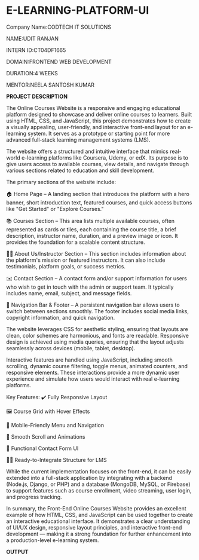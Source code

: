 # E-LEARNING-PLATFORM-UI

Company Name:CODTECH IT SOLUTIONS

NAME:UDIT RANJAN

INTERN ID:CT04DF1665

DOMAIN:FRONTEND WEB DEVELOPMENT

DURATION:4 WEEKS

MENTOR:NEELA SANTOSH KUMAR

**PROJECT DESCRIPTION**

The Online Courses Website is a responsive and engaging educational platform designed to showcase and deliver online courses to learners. Built using HTML, CSS, and JavaScript, this project demonstrates how to create a visually appealing, user-friendly, and interactive front-end layout for an e-learning system. It serves as a prototype or starting point for more advanced full-stack learning management systems (LMS).

The website offers a structured and intuitive interface that mimics real-world e-learning platforms like Coursera, Udemy, or edX. Its purpose is to give users access to available courses, view details, and navigate through various sections related to education and skill development.

The primary sections of the website include:

🏠 Home Page – A landing section that introduces the platform with a hero banner, short introduction text, featured courses, and quick access buttons like "Get Started" or "Explore Courses."

📚 Courses Section – This area lists multiple available courses, often represented as cards or tiles, each containing the course title, a brief description, instructor name, duration, and a preview image or icon. It provides the foundation for a scalable content structure.

🧑‍🏫 About Us/Instructor Section – This section includes information about the platform's mission or featured instructors. It can also include testimonials, platform goals, or success metrics.

✉️ Contact Section – A contact form and/or support information for users who wish to get in touch with the admin or support team. It typically includes name, email, subject, and message fields.

🧭 Navigation Bar & Footer – A persistent navigation bar allows users to switch between sections smoothly. The footer includes social media links, copyright information, and quick navigation.

The website leverages CSS for aesthetic styling, ensuring that layouts are clean, color schemes are harmonious, and fonts are readable. Responsive design is achieved using media queries, ensuring that the layout adjusts seamlessly across devices (mobile, tablet, desktop).

Interactive features are handled using JavaScript, including smooth scrolling, dynamic course filtering, toggle menus, animated counters, and responsive elements. These interactions provide a more dynamic user experience and simulate how users would interact with real e-learning platforms.

Key Features:
✔️ Fully Responsive Layout

🖼️ Course Grid with Hover Effects

📱 Mobile-Friendly Menu and Navigation

🔄 Smooth Scroll and Animations

📩 Functional Contact Form UI

🧑‍🎓 Ready-to-Integrate Structure for LMS

While the current implementation focuses on the front-end, it can be easily extended into a full-stack application by integrating with a backend (Node.js, Django, or PHP) and a database (MongoDB, MySQL, or Firebase) to support features such as course enrollment, video streaming, user login, and progress tracking.

In summary, the Front-End Online Courses Website provides an excellent example of how HTML, CSS, and JavaScript can be used together to create an interactive educational interface. It demonstrates a clear understanding of UI/UX design, responsive layout principles, and interactive front-end development — making it a strong foundation for further enhancement into a production-level e-learning system.

**OUTPUT**



